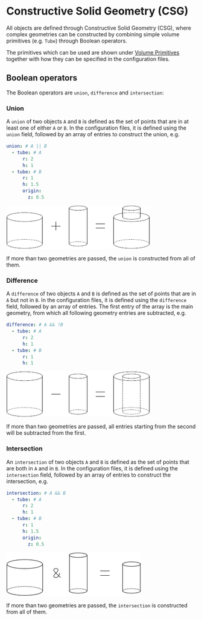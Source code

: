 # Constructive Solid Geometry (CSG)

All objects are defined through Constructive Solid Geometry (CSG),
where complex geometries can be constructed by combining simple volume primitives (e.g. `Tube`)
through Boolean operators. 

The primitives which can be used are shown under [Volume Primitives](@ref) together with how they
can be specified in the configuration files.


## Boolean operators

The Boolean operators are `union`, `difference` and `intersection`:

### Union

A `union` of two objects `A` and `B` is defined as the set of points that are in at least one of either `A` or `B`.
In the configuration files, it is defined using the `union` field, followed by an array of entries to construct the union, e.g.
```yaml
union: # A || B
  - tube: # A
      r: 2
      h: 1
  - tube: # B
      r: 1
      h: 1.5
      origin: 
        z: 0.5
```
![CSGUnion](../assets/CSGUnion.png)

If more than two geometries are passed, the `union` is constructed from all of them.


### Difference


A `difference` of two objects `A` and `B` is defined as the set of points that are in `A` but not in `B`.
In the configuration files, it is defined using the `difference` field, followed by an array of entries. The first entry of the array is the main geometry, from which all following geometry entries are subtracted, e.g.
```yaml
difference: # A && !B
  - tube: # A
      r: 2
      h: 1
  - tube: # B
      r: 1
      h: 1
```
![CSGDifference](../assets/CSGDifference.png)

If more than two geometries are passed, all entries starting from the second will be subtracted from the first.


### Intersection

An `intersection` of two objects `A` and `B` is defined as the set of points that are both in `A` and in `B`.
In the configuration files, it is defined using the `intersection` field, followed by an array of entries to construct the intersection, e.g.
```yaml
intersection: # A && B
  - tube: # A
      r: 2
      h: 1
  - tube: # B
      r: 1
      h: 1.5
      origin: 
        z: 0.5
```
![CSGIntersection](../assets/CSGIntersection.png)

If more than two geometries are passed, the `intersection` is constructed from all of them.